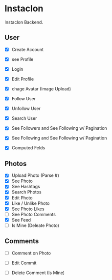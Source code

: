 #  Instaclon

Instaclon Backend.

## User

- [x] Create Account
- [x] see Profile
- [x] Login
- [x] Edit Profile
- [x] chage Avatar (Image Upload)
- [x] Follow User
- [x] Unfollow User
- [x] Search User
- [x] See Followers and See Following w/ Pagination
- [x] See Following and See Following w/ Pagination
- [x] Computed Felds


## Photos

- [x] Upload Photo (Parse #)
- [x] See Photo
- [x] See Hashtags
- [x] Search Photos
- [x] Edit Photo
- [x] Like / Unlike Photo
- [x] See Photo Likes
- [ ] See Photo Comments
- [x] See Feed
- [ ] Is Mine (Deleate Photo)

## Comments

- [ ] Comment on Photo
- [ ] Edit Commit
- [ ] Delete Comment (Is Mine)

